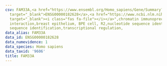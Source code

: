 ```yaml
---
csv: FAM33A,<a href="https://www.ensembl.org/Homo_sapiens/Gene/Summary?db=core;g=ENSG00000182628"
  target="_blank">ENSG00000182628</a>,<a href="https://www.ncbi.nlm.nih.gov/pubmed/22863008"
  target="_blank"><i class="fas fa-file"></i></a>",chromatin immunoprecipitation assay,direct
  interaction,breast epithelium, BPE cell, R2,nucleotide sequence identification,nucleotide
  sequence identification,transcriptional regulation,
data_alias: FAM33A
data_id: ENSG00000182628
data_numevidence: 1
data_species: Homo sapiens
data_taxid: '9606'
title: FAM33A
---
```

